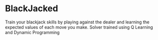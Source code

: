 # BlackJacked
Train your blackjack skills by playing against the dealer and learning the expected values of each move you make. Solver trained using Q Learning and Dynamic Programming
